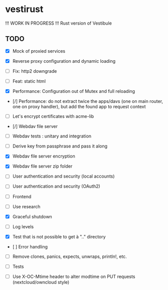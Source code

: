 # vestirust

!!! WORK IN PROGRESS !!! Rust version of Vestibule

## TODO

- [x] Mock of proxied services

- [x] Reverse proxy configuration and dynamic loading
- [ ] Fix: http2 downgrade
- [ ] Feat: static html
- [x] Performance: Configuration out of Mutex and full reloading
- [/] Performance: do not extract twice the apps/davs (one on main router, one on proxy handler), but add the found app to request context

- [ ] Let's encrypt certificates with acme-lib
- [/] Webdav file server

- [ ] Webdav tests : unitary and integration
- [ ] Derive key from passphrase and pass it along
- [x] Webdav file server encryption
- [x] Webdav file server zip folder
- [ ] User authentication and security (local accounts)
- [ ] User authentication and security (OAuth2)
- [ ] Frontend

- [ ] Use research

- [x] Graceful shutdown
- [ ] Log levels

- [x] Test that is not possible to get à ".." directory
- [ ] Error handling
- [ ] Remove clones, panics, expects, unwraps, println!, etc.
- [ ] Tests

- [ ] Use X-OC-Mtime header to alter modtime on PUT requests (nextcloud/owncloud style)
